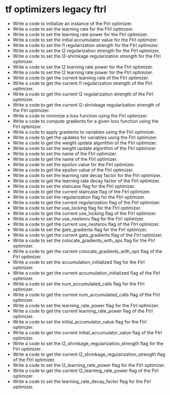 # tf optimizers legacy ftrl

- Write a code to initialize an instance of the Ftrl optimizer.
- Write a code to set the learning rate for the Ftrl optimizer.
- Write a code to set the learning rate power for the Ftrl optimizer.
- Write a code to set the initial accumulator value for the Ftrl optimizer.
- Write a code to set the l1 regularization strength for the Ftrl optimizer.
- Write a code to set the l2 regularization strength for the Ftrl optimizer.
- Write a code to set the l2-shrinkage regularization strength for the Ftrl optimizer.
- Write a code to set the l2 learning rate power for the Ftrl optimizer.
- Write a code to set the l2 learning rate power for the Ftrl optimizer.
- Write a code to get the current learning rate of the Ftrl optimizer.
- Write a code to get the current l1 regularization strength of the Ftrl optimizer.
- Write a code to get the current l2 regularization strength of the Ftrl optimizer.
- Write a code to get the current l2-shrinkage regularization strength of the Ftrl optimizer.
- Write a code to minimize a loss function using the Ftrl optimizer.
- Write a code to compute gradients for a given loss function using the Ftrl optimizer.
- Write a code to apply gradients to variables using the Ftrl optimizer.
- Write a code to get the updates for variables using the Ftrl optimizer.
- Write a code to get the weight update algorithm of the Ftrl optimizer.
- Write a code to set the weight update algorithm of the Ftrl optimizer.
- Write a code to set the name of the Ftrl optimizer.
- Write a code to get the name of the Ftrl optimizer.
- Write a code to set the epsilon value for the Ftrl optimizer.
- Write a code to get the epsilon value of the Ftrl optimizer.
- Write a code to set the learning rate decay factor for the Ftrl optimizer.
- Write a code to get the learning rate decay factor of the Ftrl optimizer.
- Write a code to set the staircase flag for the Ftrl optimizer.
- Write a code to get the current staircase flag of the Ftrl optimizer.
- Write a code to set the regularization flag for the Ftrl optimizer.
- Write a code to get the current regularization flag of the Ftrl optimizer.
- Write a code to set the use_locking flag for the Ftrl optimizer.
- Write a code to get the current use_locking flag of the Ftrl optimizer.
- Write a code to set the use_nesterov flag for the Ftrl optimizer.
- Write a code to get the current use_nesterov flag of the Ftrl optimizer.
- Write a code to set the gate_gradients flag for the Ftrl optimizer.
- Write a code to get the current gate_gradients flag of the Ftrl optimizer.
- Write a code to set the colocate_gradients_with_ops flag for the Ftrl optimizer.
- Write a code to get the current colocate_gradients_with_ops flag of the Ftrl optimizer.
- Write a code to set the accumulation_initialized flag for the Ftrl optimizer.
- Write a code to get the current accumulation_initialized flag of the Ftrl optimizer.
- Write a code to set the num_accumulated_calls flag for the Ftrl optimizer.
- Write a code to get the current num_accumulated_calls flag of the Ftrl optimizer.
- Write a code to set the learning_rate_power flag for the Ftrl optimizer.
- Write a code to get the current learning_rate_power flag of the Ftrl optimizer.
- Write a code to set the initial_accumulator_value flag for the Ftrl optimizer.
- Write a code to get the current initial_accumulator_value flag of the Ftrl optimizer.
- Write a code to set the l2_shrinkage_regularization_strength flag for the Ftrl optimizer.
- Write a code to get the current l2_shrinkage_regularization_strength flag of the Ftrl optimizer.
- Write a code to set the l2_learning_rate_power flag for the Ftrl optimizer.
- Write a code to get the current l2_learning_rate_power flag of the Ftrl optimizer.
- Write a code to set the learning_rate_decay_factor flag for the Ftrl optimizer.